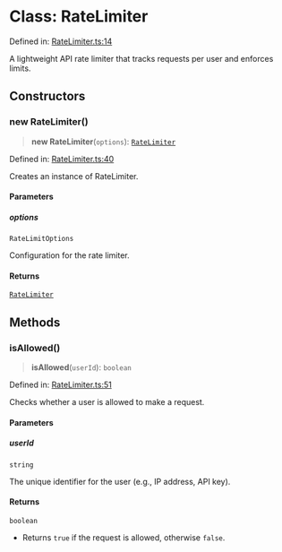 # Class: RateLimiter

Defined in:
[RateLimiter.ts:14](https://github.com/The-Node-Forge/api-rate-limit/blob/5b0f24a01e35626e9abad7481c91206dc526bdbf/src/RateLimiter.ts#L14)

A lightweight API rate limiter that tracks requests per user and enforces limits.

## Constructors

### new RateLimiter()

> **new RateLimiter**(`options`): [`RateLimiter`](RateLimiter.md)

Defined in:
[RateLimiter.ts:40](https://github.com/The-Node-Forge/api-rate-limit/blob/5b0f24a01e35626e9abad7481c91206dc526bdbf/src/RateLimiter.ts#L40)

Creates an instance of RateLimiter.

#### Parameters

##### options

`RateLimitOptions`

Configuration for the rate limiter.

#### Returns

[`RateLimiter`](RateLimiter.md)

## Methods

### isAllowed()

> **isAllowed**(`userId`): `boolean`

Defined in:
[RateLimiter.ts:51](https://github.com/The-Node-Forge/api-rate-limit/blob/5b0f24a01e35626e9abad7481c91206dc526bdbf/src/RateLimiter.ts#L51)

Checks whether a user is allowed to make a request.

#### Parameters

##### userId

`string`

The unique identifier for the user (e.g., IP address, API key).

#### Returns

`boolean`

- Returns `true` if the request is allowed, otherwise `false`.
